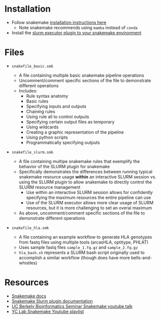 # Installation

- Follow snakemake [installation instructions here](https://snakemake.readthedocs.io/en/stable/getting_started/installation.html)
    - Note snakemake recommends using `mamba` instead of `conda`
- Install the [slurm executor plugin to your snakemake environment](https://pypi.org/project/snakemake-executor-plugin-slurm/)

# Files

- `snakefile_basic.smk`
    - A file containing multiple basic snakemake pipeline operations
    - Uncomment/comment specific sections of the file to demonstrate different operations
    - Includes:
        - Rule syntax anatomy
        - Basic rules
        - Specifying inputs and outputs
        - Chaining rules
        - Using rule all to control outputs
        - Specifying certain output files as temporary
        - Using wildcards
        - Creating a graphic representation of the pipeline
        - Using python scripts
        - Programmatically specifying outputs

- `snakefile_slurm.smk` 
    - A file containing multipe snakemake rules that exemplify the behavior of the SLURM plugin for snakemake
    - Specifically demonstrates the differences between running typical snakemake resource usage **within** an interactive SLURM session vs. using the SLURM plugin to allow snakemake to directly control the SLURM resource management
        - Use within an interactive SLURM session allows for confidently specifying the maximum resources the entire pipeline can use
        - Use of the SLURM executor allows more clear usage of SLURM resources, but it is more challenging to set an overal maximum
    - As above, uncomment/comment specific sections of the file to demonstrate different operations 

- `snakefile_hla.smk`
    - A file containing an example workflow to generate HLA genotypes from fastq files using multiple tools (arcasHLA, optitype, PHLAT)
    - Uses sample fastq files `sample_1.fq.gz` and `sample_2.fq.gz`
    - `hla_bash.sh` represents a SLURM bash script originally used to accomplish a similar workflow (though does have more bells-and-whistles)


# Resources

- [Snakemake docs](https://snakemake.github.io/)
- [Snakemake Slurm plugin documentation](https://snakemake.github.io/snakemake-plugin-catalog/plugins/executor/slurm.html)
- [UC Berkely Bioinformatics Seminar Snakemake youtube talk](https://www.youtube.com/watch?v=tUTcfoMQl98)
- [YC Lab Snakemake Youtube playlist](https://www.youtube.com/watch?v=Gg0SsEs16Jc&list=PLWhvkMKn3k1zefj7ELcxlukO6AbuP8YCL)
